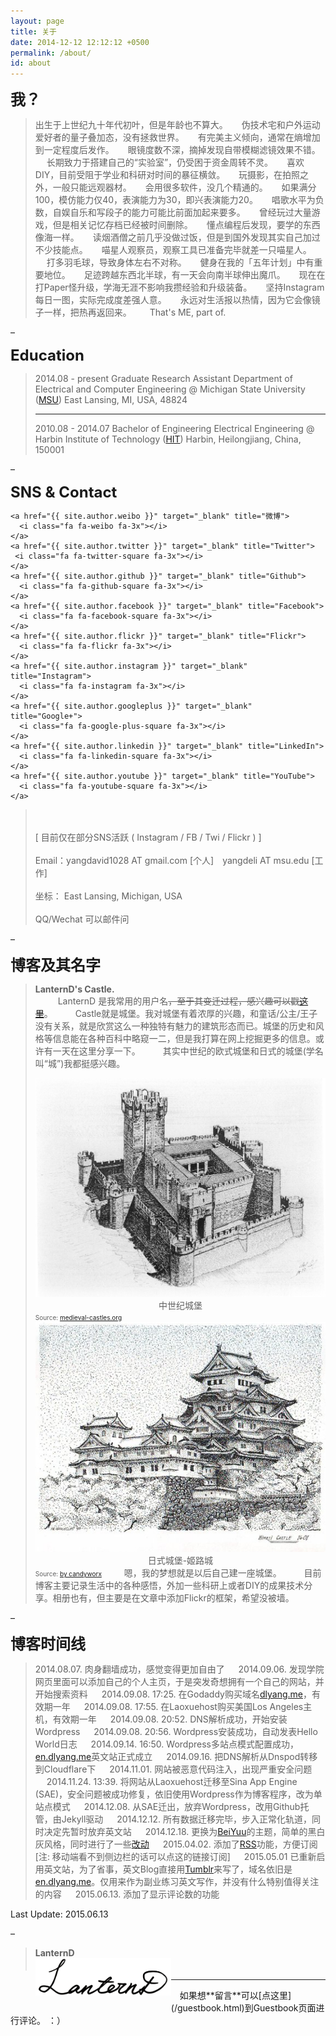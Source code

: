```yaml
---
layout: page
title: 关于
date: 2014-12-12 12:12:12 +0500
permalink: /about/
id: about
---
```

<strong><font size="5">我？</font></strong>

> 
>  出生于上世纪九十年代初叶，但是年龄也不算大。 
> 　 
>  伪技术宅和户外运动爱好者的量子叠加态，没有拯救世界。 
>  　 
>  有完美主义倾向，通常在熵增加到一定程度后发作。 
>  　 
>  眼镜度数不深，摘掉发现自带模糊滤镜效果不错。 
>  　 
>  长期致力于搭建自己的“实验室”，仍受困于资金周转不灵。 
>  　 
>  喜欢DIY，目前受阻于学业和科研对时间的暴征横敛。 
>  　 
>  玩摄影，在拍照之外，一般只能远观器材。 
>  　 
>  会用很多软件，没几个精通的。 
>  　 
>  如果满分100，模仿能力仅40，表演能力为30，即兴表演能力20。 
>  　 
>  唱歌水平为负数，自娱自乐和写段子的能力可能比前面加起来要多。 
>  　 
>  曾经玩过大量游戏，但是相关记忆存档已经被时间删除。 
>  　 
>  懂点编程后发现，要学的东西像海一样。 
>  　 
>  读烟酒僧之前几乎没做过饭，但是到国外发现其实自己加过不少技能点。 
>  　 
>  喵星人观察员，观察工具已准备完毕就差一只喵星人。 
>  　 
>  打多羽毛球，导致身体左右不对称。 
>  　 
>  健身在我的「五年计划」中有重要地位。 
>  　 
>  足迹跨越东西北半球，有一天会向南半球伸出魔爪。 
>  　 
>  现在在打Paper怪升级，学海无涯不影响我攒经验和升级装备。 
>  　 
>  坚持Instagram每日一图，实际完成度差强人意。
>  　 
>  永远对生活报以热情，因为它会像镜子一样，把热再返回来。　
>  　 
>  That's ME, part of. 
>  　 

– 

<strong><font size="5">Education</font></strong>

> 
>  2014.08 - present 
>  Graduate Research Assistant 
>  Department of Electrical and Computer Engineering 
>  @ Michigan State University (<a href="http://www.msu.edu">MSU</a>) 
>  East Lansing, MI, USA, 48824
>  
>  <hr>
>  
>  2010.08 - 2014.07 
>  Bachelor of Engineering 
>  Electrical Engineering 
>  @ Harbin Institute of Technology (<a href="http://www.hit.edu.cn">HIT</a>) 
>  Harbin, Heilongjiang, China, 150001

– 

<strong><font size="5">SNS &amp; Contact</font></strong>

>  <p class="about-icon">
    <a href="{{ site.author.weibo }}" target="_blank" title="微博">
      <i class="fa fa-weibo fa-3x"></i>
    </a>  
    <a href="{{ site.author.twitter }}" target="_blank" title="Twitter">
     <i class="fa fa-twitter-square fa-3x"></i>
    </a>  
    <a href="{{ site.author.github }}" target="_blank" title="Github">
      <i class="fa fa-github-square fa-3x"></i>
    </a>  
    <a href="{{ site.author.facebook }}" target="_blank" title="Facebook">
      <i class="fa fa-facebook-square fa-3x"></i>
    </a>  
    <a href="{{ site.author.flickr }}" target="_blank" title="Flickr">
      <i class="fa fa-flickr fa-3x"></i>
    </a>  
    <a href="{{ site.author.instagram }}" target="_blank" title="Instagram">
      <i class="fa fa-instagram fa-3x"></i>
    </a>  
    <a href="{{ site.author.googleplus }}" target="_blank" title="Google+">
      <i class="fa fa-google-plus-square fa-3x"></i>
    </a>  
    <a href="{{ site.author.linkedin }}" target="_blank" title="LinkedIn">
      <i class="fa fa-linkedin-square fa-3x"></i>
    </a>
    <a href="{{ site.author.youtube }}" target="_blank" title="YouTube">
      <i class="fa fa-youtube-square fa-3x"></i>
    </a>  
>  <br><br>
>  [ 目前仅在部分SNS活跃 ( Instagram / FB / Twi / Flickr ) ]
>    　<br><br>
>  Email：yangdavid1028 AT gmail.com [个人]　yangdeli AT msu.edu [工作]
>    　 <br><br>
>  坐标： East Lansing, Michigan, USA
>    　 <br><br>
>  QQ/Wechat 可以邮件问</p>

– 

<strong><font size="5">博客及其名字</font></strong>

>  <strong>LanternD's Castle.</strong>  
>  　 
> 　 LanternD 是我常用的用户名<del>，至于其变迁过程，感兴趣可以戳<a href="x">这里</a></del>。 
>  　 
>  　Castle就是城堡。我对城堡有着浓厚的兴趣，和童话/公主/王子没有关系，就是欣赏这么一种独特有魅力的建筑形态而已。城堡的历史和风格等信息能在各种百科中略窥一二，但是我打算在网上挖掘更多的信息。或许有一天在这里分享一下。
>  　 
>  　其实中世纪的欧式城堡和日式的城堡(学名叫“城”)我都挺感兴趣。
>  　 
>  <center> <img src="/img/medieval-castle-drawing.png" alt="Castle" title="Medieval Castle">
>  中世纪城堡</center> 
>  <font size="1">Source: <a href="http://www.medieval-castles.org/pictures/great_castle_drawing.htm">medieval-castles.org</a></font>
>  <center> <img src="/img/Himeji-Castle.png" alt="Japanese-Castle" title="Japanese Castle">
>  日式城堡-姬路城</center> 
>  <font size="1">Source: <a href="http://imgarcade.com/1/japanese-castle-drawing/">by candyworx</a></font>
>  　 
>  　嗯，我的梦想就是以后自己建一座城堡。
>  　 
>  　目前博客主要记录生活中的各种感悟，外加一些科研上或者DIY的成果技术分享。相册也有，但主要是在文章中添加Flickr的框架，希望没被墙。


– 

<strong><font size="5">博客时间线</font></strong>

> 
>  2014.08.07. 肉身翻墙成功，感觉变得更加自由了
>  　 
>  2014.09.06. 发现学院网页里面可以添加自己的个人主页，于是突发奇想拥有一个自己的网站，并开始搜索资料
>  　 
>  2014.09.08. 17:25. 在Godaddy购买域名<a href="http://dlyang.me">dlyang.me</a>，有效期一年
>  　 
>  2014.09.08. 17:55. 在Laoxuehost购买美国Los Angeles主机，有效期一年
>  　 
>  2014.09.08. 20:52. DNS解析成功，开始安装Wordpress
>  　 
>  2014.09.08. 20:56. Wordpress安装成功，自动发表Hello World日志
>  　 
>  2014.09.14. 16:50. Wordpress多站点模式配置成功，<a href="http://en.dlyang.me">en.dlyang.me</a>英文站正式成立
>  　 
>  2014.09.16. 把DNS解析从Dnspod转移到Cloudflare下
>  　 
>  2014.11.01. 网站被恶意代码注入，出现严重安全问题
>  　 
>  2014.11.24. 13:39. 将网站从Laoxuehost迁移至Sina App Engine (SAE)，安全问题被成功修复，依旧使用Wordpress作为博客程序，改为单站点模式
>  　 
>  2014.12.08. 从SAE迁出，放弃Wordpress，改用Github托管，由Jekyll驱动
>  　 
>  2014.12.12. 所有数据迁移完毕，步入正常化轨道，同时决定先暂时放弃英文站
>  　 
>  2014.12.18. 更换为<a href="http://BeiYuu.com">BeiYuu</a>的主题，简单的黑白灰风格，同时进行了一些[改动](https://github.com/LanternD/lanternd.github.io/blob/master/README.md)
>  　 
>  2015.04.02. 添加了[RSS]({{site.url}}rss.xml)功能，方便订阅[注: 移动端看不到侧边栏的话可以点这的链接订阅]
>  　 
>  2015.05.01  已重新启用英文站，为了省事，英文Blog直接用[Tumblr](http://lanternd.tumblr.com/)来写了，域名依旧是[en.dlyang.me](http://en.dlyang.me)。仅用来作为副业练习英文写作，并没有什么特别值得关注的内容
>  　 
>  2015.06.13. 添加了显示评论数的功能

Last Update: 2015.06.13

–

>  <strong>LanternD</strong>  
>  <img align="left" src="/img/LanternD_Logo.png" style="margin-bottom:10px;" width="217px" height="60px" alt="LanternD_Logo" title="LanternD's Signature">
>   　
>   　


<hr>
　如果想**留言**可以[点这里](/guestbook.html)到Guestbook页面进行评论。 ：）
